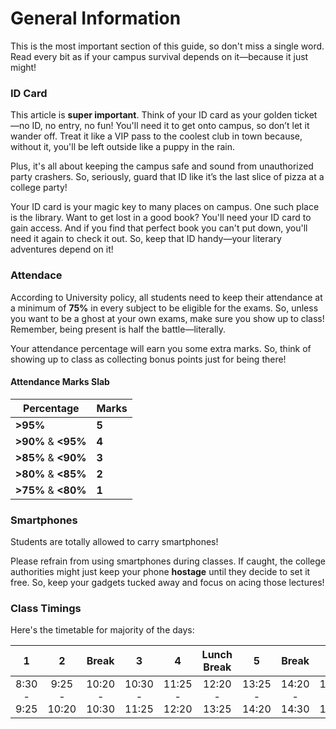 # General Information
This is the most important section of this guide, so don't miss a single word. Read every bit as if your campus survival depends on it—because it just might!

### ID Card
This article is **super important**. Think of your ID card as your golden ticket—no ID, no entry, no fun! You'll need it to get onto campus, so don’t let it wander off. Treat it like a VIP pass to the coolest club in town because, without it, you'll be left outside like a puppy in the rain. 

Plus, it's all about keeping the campus safe and sound from unauthorized party crashers. So, seriously, guard that ID like it’s the last slice of pizza at a college party!

Your ID card is your magic key to many places on campus. One such place is the library. Want to get lost in a good book? You'll need your ID card to gain access. And if you find that perfect book you can't put down, you'll need it again to check it out. So, keep that ID handy—your literary adventures depend on it!

### Attendace
According to University policy, all students need to keep their attendance at a minimum of **75%** in every subject to be eligible for the exams. So, unless you want to be a ghost at your own exams, make sure you show up to class! Remember, being present is half the battle—literally.

Your attendance percentage will earn you some extra marks. So, think of showing up to class as collecting bonus points just for being there!

#### Attendance Marks Slab

| **Percentage** | **Marks** |
| ----------- | ---------- |
| **>95%** | **5** |
| **>90%**  & **<95%** | **4** |
| **>85%** & **<90%** | **3** |
| **>80%** & **<85%** | **2** |
| **>75%** & **<80%** | **1** |

### Smartphones
Students are totally allowed to carry smartphones!

Please refrain from using smartphones during classes. If caught, the college authorities might just keep your phone **hostage** until they decide to set it free. So, keep your gadgets tucked away and focus on acing those lectures!

### Class Timings

Here's the timetable for majority of the days:

|    **1**    |     **2**    |     **Break**     |   **3**   |     **4**     |     **Lunch Break**     |     **5**     | **Break** |     **6**     |     **7**     |
|:-----------:|:------------:|:-------------:|:-------------:|:-------------:|:-------------:|:-------------:|:---------------:|:-------------:|:-------------:|
| 8:30 - 9:25 | 9:25 - 10:20 | 10:20 - 10:30 | 10:30 - 11:25 | 11:25 - 12:20 | 12:20 - 13:25 |  13:25 - 14:20  | 14:20 - 14:30 | 14:30 - 15:25 | 15:25 - 16:20 |
